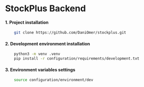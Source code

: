 # StockPlus Backend

#### 1. Project installation

```bash
    git clone https://github.com/DaniOmer/stockplus.git
```

#### 2. Development environment installation

```bash
    python3 -m venv .venv
    pip install -r configuration/requirements/development.txt
```

#### 3. Environment variables settings

```bash
    source configuration/environment/dev
```

